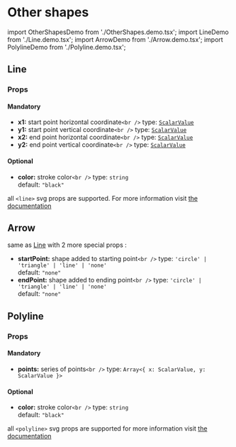 # Other shapes

import OtherShapesDemo from './OtherShapes.demo.tsx';
import LineDemo from './Line.demo.tsx';
import ArrowDemo from './Arrow.demo.tsx';
import PolylineDemo from './Polyline.demo.tsx';

<OtherShapesDemo/>

## Line

<LineDemo/>

### Props

#### Mandatory

- **x1:** start point horizontal coordinate`<br />`
  type: [`ScalarValue`](../500_types/scalarValue.md)<br/>
- **y1:** start point vertical coordinate`<br />`
  type: [`ScalarValue`](../500_types/scalarValue.md)<br/>
- **x2:** end point horizontal coordinate`<br />`
  type: [`ScalarValue`](../500_types/scalarValue.md)<br/>
- **y2:** end point vertical coordinate`<br />`
  type: [`ScalarValue`](../500_types/scalarValue.md)<br/>

#### Optional

- **color:** stroke color`<br />`
  type: `string`<br/>
  default: `"black"`

all `<line>` svg props are supported. For more information visit [the documentation](https://developer.mozilla.org/en-US/docs/Web/SVG/Element/line)

## Arrow

<ArrowDemo/>

same as [Line](./300_otherShapes.md#line) with 2 more special props :

- **startPoint:** shape added to starting point`<br />`
  type: `'circle' | 'triangle' | 'line' | 'none'`<br/>
  default: `"none"`
- **endPoint:** shape added to ending point`<br />`
  type: `'circle' | 'triangle' | 'line' | 'none'`<br/>
  default: `"none"`

## Polyline

<PolylineDemo/>

### Props

#### Mandatory

- **points:** series of points`<br />`
  type: `Array<{ x: ScalarValue, y: ScalarValue }>`<br/>

#### Optional

- **color:** stroke color`<br />`
  type: `string`<br/>
  default: `"black"`

all `<polyline>` svg props are supported for more information visit [the documentation](https://developer.mozilla.org/docs/Web/SVG/Element/polyline)
